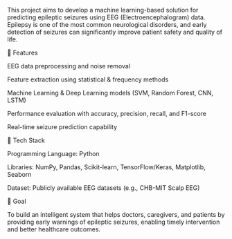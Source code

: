 This project aims to develop a machine learning-based solution for predicting epileptic seizures using EEG (Electroencephalogram) data. Epilepsy is one of the most common neurological disorders, and early detection of seizures can significantly improve patient safety and quality of life.

🔹 Features

EEG data preprocessing and noise removal

Feature extraction using statistical & frequency methods

Machine Learning & Deep Learning models (SVM, Random Forest, CNN, LSTM)

Performance evaluation with accuracy, precision, recall, and F1-score

Real-time seizure prediction capability

🔹 Tech Stack

Programming Language: Python

Libraries: NumPy, Pandas, Scikit-learn, TensorFlow/Keras, Matplotlib, Seaborn

Dataset: Publicly available EEG datasets (e.g., CHB-MIT Scalp EEG)

🔹 Goal

To build an intelligent system that helps doctors, caregivers, and patients by providing early warnings of epileptic seizures, enabling timely intervention and better healthcare outcomes.

